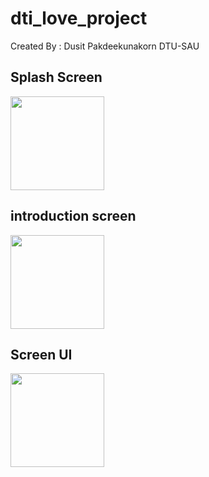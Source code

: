 # dti_love_project

Created By : Dusit Pakdeekunakorn DTU-SAU

## Splash Screen
<image src="https://github.com/Dusit65/dti_love_project/blob/main/spsrc.jpg" width="150px">

## introduction screen

<image src="https://github.com/Dusit65/dti_love_project/blob/main/intro.jpg" width="150px">

## Screen UI

<image src="https://github.com/Dusit65/dti_love_project/blob/main/ui1.jpg" width="150px">
  




